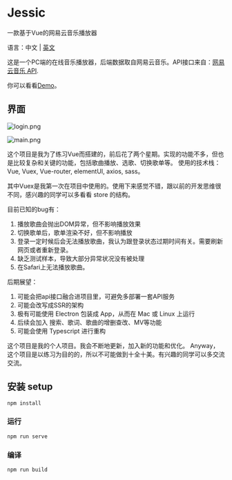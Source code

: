 # Jessic

一款基于Vue的网易云音乐播放器

语言：中文 | [英文](README_en.md)

这是一个PC端的在线音乐播放器，后端数据取自网易云音乐。API接口来自：[网易云音乐 API](https://github.com/Binaryify/NeteaseCloudMusicApi).

你可以看看[Demo](http://35.242.163.122/)。

## 界面

![login.png](http://psb5eq4ez.bkt.clouddn.com/Jessic/login.png)

![main.png](http://psb5eq4ez.bkt.clouddn.com/Jessic/main.png)

这个项目是我为了练习Vue而搭建的，前后花了两个星期。实现的功能不多，但也是比较复杂和关键的功能，包括歌曲播放、选歌、切换歌单等。
使用的技术栈：Vue, Vuex, Vue-router, elementUI, axios, sass。

其中Vuex是我第一次在项目中使用的。使用下来感觉不错，跟以前的开发思维很不同，感兴趣的同学可以多看看 store 的结构。

目前已知的bug有：

1. 播放歌曲会抛出DOM异常，但不影响播放效果
2. 切换歌单后，歌单渲染不好，但不影响播放
3. 登录一定时候后会无法播放歌曲，我认为跟登录状态过期时间有关。需要刷新网页或者重新登录。
4. 缺乏测试样本，导致大部分异常状况没有被处理
5. 在Safari上无法播放歌曲。

后期展望：
1. 可能会把api接口融合进项目里，可避免多部署一套API服务
2. 可能会改写成SSR的架构
3. 极有可能使用 Electron 包装成 App，从而在 Mac 或 Linux 上运行
4. 后续会加入 搜索、歌词、歌曲的增删查改、MV等功能
5. 可能会使用 Typescript 进行重构

这个项目是我的个人项目。我会不断地更新，加入新的功能和优化。
Anyway， 这个项目是以练习为目的的，所以不可能做到十全十美。有兴趣的同学可以多交流交流。


## 安装 setup
```
npm install
```

### 运行
```
npm run serve
```

### 编译
```
npm run build
```